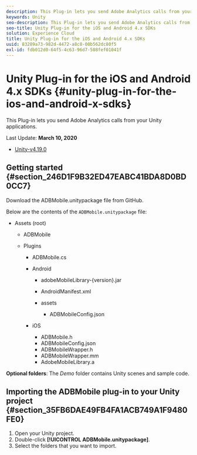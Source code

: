 ```yaml
---
description: This Plug-in lets you send Adobe Analytics calls from your Unity applications.
keywords: Unity
seo-description: This Plug-in lets you send Adobe Analytics calls from your Unity applications.
seo-title: Unity Plug-in for the iOS and Android 4.x SDKs
solution: Experience Cloud
title: Unity Plug-in for the iOS and Android 4.x SDKs
uuid: 83289a73-982d-4472-a8c8-00b562dc80f5
exl-id: fdb012d0-64f5-4c63-96d7-508fef01041f
---
```

# Unity Plug-in for the iOS and Android 4.x SDKs {#unity-plug-in-for-the-ios-and-android-x-sdks}

This Plug-in lets you send Adobe Analytics calls from your Unity applications.

Last Update: **March 10, 2020**
* [Unity-v4.19.0](https://github.com/Adobe-Marketing-Cloud/mobile-services/releases/tag/v4.19.0-Unity)

## Getting started {#section_246D1F9B32ED47EABC41BDA8D0BD0CC7}

Download the ADBMobile.unitypackage file from GitHub.

Below are the contents of the `ADBMobile.unitypackage` file:

* Assets (root)

  * ADBMobile

  * Plugins

    * ADBMobile.cs
    * Android

      * adobeMobileLibrary-{version}.jar
      * AndroidManifest.xml
      * assets

        * ADBMobileConfig.json

    * iOS

      * ADBMobile.h
      * ADBMobileConfig.json
      * ADBMobileWrapper.h
      * ADBMobileWrapper.mm
      * AdobeMobileLibrary.a

**Optional folders**: The *Demo* folder contains Unity scenes and sample code.

## Importing the ADBMobile plug-in to your Unity project {#section_35FB6DAE49FB4FA1ACB749A1F9480FE0}

1. Open your Unity project.
1. Double-click **[!UICONTROL ADBMobile.unitypackage]**.
1. Select the folders that you want to import.

